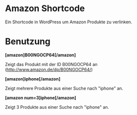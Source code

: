 # Amazon Shortcode
Ein Shortcode in WordPress um Amazon Produkte zu verlinken.

# Benutzung

**[amazon]B00NGOCP64[/amazon]**

Zeigt das Produkt mit der ID B00NGOCP64 an (http://www.amazon.de/dp/B00NGOCP64/)

**[amazon]iphone[/amazon]**

Zeigt mehrere Produkte aus einer Suche nach "iphone" an.

**[amazon num=3]iphone[/amazon]**

Zeigt 3 Produkte aus einer Suche nach "iphone" an.
